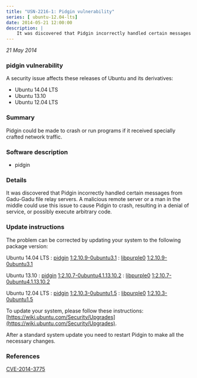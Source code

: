 ```yaml
---
title: "USN-2216-1: Pidgin vulnerability"
series: [ ubuntu-12.04-lts]
date: 2014-05-21 12:00:00
description: |
    It was discovered that Pidgin incorrectly handled certain messages from Gadu-Gadu file relay servers. A malicious remote server or a man in the middle could use this issue to cause Pidgin to crash, resulting in a denial of service, or possibly execute arbitrary code. 
--- 
```

 
 

*21 May 2014*

### pidgin vulnerability

A security issue affects these releases of Ubuntu and its derivatives:

* Ubuntu 14.04 LTS
* Ubuntu 13.10
* Ubuntu 12.04 LTS

### Summary

Pidgin could be made to crash or run programs if it received specially crafted network traffic.

### Software description

* pidgin 

### Details

It was discovered that Pidgin incorrectly handled certain messages from Gadu-Gadu file relay servers. A malicious remote server or a man in the middle could use this issue to cause Pidgin to crash, resulting in a denial of service, or possibly execute arbitrary code. 

### Update instructions

The problem can be corrected by updating your system to the following package version:

Ubuntu 14.04 LTS
 : [pidgin](https://launchpad.net/ubuntu/+source/pidgin) <span> [1:2.10.9-0ubuntu3.1](https://launchpad.net/ubuntu/+source/pidgin/1:2.10.9-0ubuntu3.1) </span> 
 : [libpurple0](https://launchpad.net/ubuntu/+source/pidgin) <span> [1:2.10.9-0ubuntu3.1](https://launchpad.net/ubuntu/+source/pidgin/1:2.10.9-0ubuntu3.1) </span> 

Ubuntu 13.10
 : [pidgin](https://launchpad.net/ubuntu/+source/pidgin) <span> [1:2.10.7-0ubuntu4.1.13.10.2](https://launchpad.net/ubuntu/+source/pidgin/1:2.10.7-0ubuntu4.1.13.10.2) </span> 
 : [libpurple0](https://launchpad.net/ubuntu/+source/pidgin) <span> [1:2.10.7-0ubuntu4.1.13.10.2](https://launchpad.net/ubuntu/+source/pidgin/1:2.10.7-0ubuntu4.1.13.10.2) </span> 

Ubuntu 12.04 LTS
 : [pidgin](https://launchpad.net/ubuntu/+source/pidgin) <span> [1:2.10.3-0ubuntu1.5](https://launchpad.net/ubuntu/+source/pidgin/1:2.10.3-0ubuntu1.5) </span> 
 : [libpurple0](https://launchpad.net/ubuntu/+source/pidgin) <span> [1:2.10.3-0ubuntu1.5](https://launchpad.net/ubuntu/+source/pidgin/1:2.10.3-0ubuntu1.5) </span> 

To update your system, please follow these instructions: [https://wiki.ubuntu.com/Security/Upgrades](https://wiki.ubuntu.com/Security/Upgrades).

After a standard system update you need to restart Pidgin to make all the necessary changes. 

### References

 
 [CVE-2014-3775](http://people.ubuntu.com/~ubuntu-security/cve/CVE-2014-3775)
 

